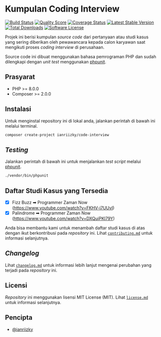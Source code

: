 
# Kumpulan Coding Interview

[![Build Status](https://travis-ci.com/ianriizky/coding-interview.svg)](https://travis-ci.org/ianriizky/coding-interview)
[![Quality Score](https://img.shields.io/scrutinizer/g/ianriizky/coding-interview.svg?style=flat)](https://scrutinizer-ci.com/g/ianriizky/coding-interview)
[![Coverage Status](https://coveralls.io/repos/github/ianriizky/coding-interview/badge.svg)](https://coveralls.io/github/ianriizky/coding-interview)
[![Latest Stable Version](https://poser.pugx.org/ianriizky/coding-interview/v/stable.svg)](https://packagist.org/packages/ianriizky/coding-interview)
[![Total Downloads](https://poser.pugx.org/ianriizky/coding-interview/d/total.svg)](https://packagist.org/packages/ianriizky/coding-interview)
[![Software License](https://poser.pugx.org/ianriizky/coding-interview/license.svg)](https://packagist.org/packages/ianriizky/coding-interview)

Projek ini berisi kumpulan *source code* dari pertanyaan atau studi kasus yang sering diberikan oleh pewawancara kepada calon karyawan saat mengikuti proses *coding interview* di perusahaan.

Source code ini dibuat menggunakan bahasa pemrograman PHP dan sudah dilengkapi dengan *unit test* menggunakan [phpunit](https://phpunit.de).

## Prasyarat

- PHP >= 8.0.0
- Composer >= 2.0.0

## Instalasi

Untuk menginstal repository ini di lokal anda, jalankan perintah di bawah ini melalui terminal.

```bash
composer create-project ianriizky/code-interview
```

## *Testing*

Jalankan perintah di bawah ini untuk menjalankan *test script* melalui [phpunit](https://phpunit.de/).

```bash
./vendor/bin/phpunit
```

## Daftar Studi Kasus yang Tersedia

- [x] Fizz Buzz ➡ Programmer Zaman Now (https://www.youtube.com/watch?v=FKHV-i7UUvI)
- [x] Palindrome ➡ Programmer Zaman Now (https://www.youtube.com/watch?v=DXQuiPKl79Y)

Anda bisa membantu kami untuk menambah daftar studi kasus di atas dengan ikut berkontribusi pada *repository* ini. Lihat [`contributing.md`](CONTRIBUTING.md) untuk informasi selanjutnya.

## *Changelog*

Lihat [`changelog.md`](CHANGELOG.md) untuk informasi lebih lanjut mengenai perubahan yang terjadi pada *repository* ini.

## Licensi

*Repository* ini menggunakan lisensi MIT License (MIT). Lihat [`license.md`](LICENSE.md) untuk informasi selanjutnya.

## Pencipta

- [@ianriizky](https://github.com/ianriizky)
